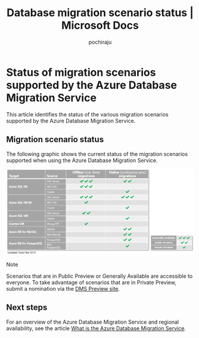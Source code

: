 ﻿---
title: Database migration scenario status | Microsoft Docs
description: Learn about the status of the migration scenarios supported by the Azure Database Migration Service.
services: database-migration
author: pochiraju
ms.author: rajpo
manager: 
ms.reviewer: 
ms.service: database-migration
ms.workload: data-services
ms.custom: mvc
ms.topic: article
ms.date: 12/09/2018
---

# Status of migration scenarios supported by the Azure Database Migration Service
This article identifies the status of the various migration scenarios supported by the Azure Database Migration Service.

## Migration scenario status
The following graphic shows the current status of the migration scenarios supported when using the Azure Database Migration Service.

   ![Migration scenario status by target and source](media/resource-scenario-status/dms-scenario-status.png)

> [!NOTE]
> Scenarios that are in Public Preview or Generally Available are accessible to everyone. To take advantage of scenarios that are in Private Preview, submit a nomination via the [DMS Preview site](https://aka.ms/dms-preview).

## Next steps
For an overview of the Azure Database Migration Service and regional availability, see the article [What is the Azure Database Migration Service](dms-overview.md). 
